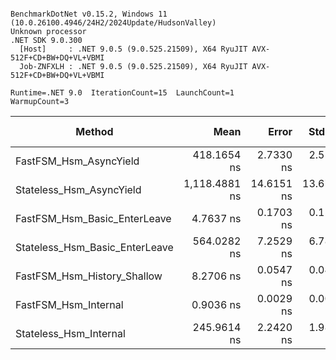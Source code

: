 ```

BenchmarkDotNet v0.15.2, Windows 11 (10.0.26100.4946/24H2/2024Update/HudsonValley)
Unknown processor
.NET SDK 9.0.300
  [Host]     : .NET 9.0.5 (9.0.525.21509), X64 RyuJIT AVX-512F+CD+BW+DQ+VL+VBMI
  Job-ZNFXLH : .NET 9.0.5 (9.0.525.21509), X64 RyuJIT AVX-512F+CD+BW+DQ+VL+VBMI

Runtime=.NET 9.0  IterationCount=15  LaunchCount=1  
WarmupCount=3  

```
| Method                         | Mean          | Error      | StdDev     | Gen0   | Code Size | Allocated |
|------------------------------- |--------------:|-----------:|-----------:|-------:|----------:|----------:|
| FastFSM_Hsm_AsyncYield         |   418.1654 ns |  2.7330 ns |  2.5564 ns | 0.0124 |   6,356 B |     376 B |
| Stateless_Hsm_AsyncYield       | 1,118.4881 ns | 14.6151 ns | 13.6709 ns | 0.1030 |   1,445 B |    3103 B |
| FastFSM_Hsm_Basic_EnterLeave   |     4.7637 ns |  0.1703 ns |  0.1593 ns |      - |   1,631 B |         - |
| Stateless_Hsm_Basic_EnterLeave |   564.0282 ns |  7.2529 ns |  6.7843 ns | 0.1431 |  11,616 B |    3952 B |
| FastFSM_Hsm_History_Shallow    |     8.2706 ns |  0.0547 ns |  0.0485 ns |      - |   2,529 B |         - |
| FastFSM_Hsm_Internal           |     0.9036 ns |  0.0029 ns |  0.0026 ns |      - |     852 B |         - |
| Stateless_Hsm_Internal         |   245.9614 ns |  2.2420 ns |  1.9875 ns | 0.0467 |  15,039 B |    1408 B |
